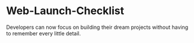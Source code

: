 # Web-Launch-Checklist
Developers can now focus on building their dream projects without having to remember every little detail.

